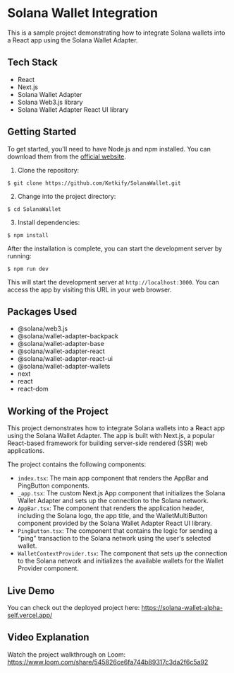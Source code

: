 <h1>Solana Wallet Integration</h1>

<p>This is a sample project demonstrating how to integrate Solana wallets into a React app using the Solana Wallet Adapter.</p>

<h2>Tech Stack</h2>

<ul>
  <li>React</li>
  <li>Next.js</li>
  <li>Solana Wallet Adapter</li>
  <li>Solana Web3.js library</li>
  <li>Solana Wallet Adapter React UI library</li>
</ul>

<h2>Getting Started</h2>

<p>To get started, you'll need to have Node.js and npm installed. You can download them from the <a href="https://nodejs.org/">official website</a>.</p>

<ol>
  <li>Clone the repository:</li>
</ol>

<pre><code>$ git clone https://github.com/Ketkify/SolanaWallet.git</code></pre>

<ol start="2">
  <li>Change into the project directory:</li>
</ol>

<pre><code>$ cd SolanaWallet</code></pre>

<ol start="3">
  <li>Install dependencies:</li>
</ol>

<pre><code>$ npm install</code></pre>

<p>After the installation is complete, you can start the development server by running:</p>

<pre><code>$ npm run dev</code></pre>

<p>This will start the development server at <code>http://localhost:3000</code>. You can access the app by visiting this URL in your web browser.</p>

<h2>Packages Used</h2>
<ul>
  <li>@solana/web3.js</li>
  <li>@solana/wallet-adapter-backpack</li>
  <li>@solana/wallet-adapter-base</li>
  <li>@solana/wallet-adapter-react</li>
  <li>@solana/wallet-adapter-react-ui</li>
  <li>@solana/wallet-adapter-wallets</li>
  <li>next</li>
  <li>react</li>
  <li>react-dom</li>
</ul>

<h2>Working of the Project</h2>

<p>This project demonstrates how to integrate Solana wallets into a React app using the Solana Wallet Adapter. The app is built with Next.js, a popular React-based framework for building server-side rendered (SSR) web applications.</p>

<p>The project contains the following components:</p>

<ul>
  <li>
    <code>index.tsx</code>: The main app component that renders the AppBar and PingButton components.
  </li>
  <li>
    <code>_app.tsx</code>: The custom Next.js App component that initializes the Solana Wallet Adapter and sets up the connection to the Solana network.
  </li>
  <li>
    <code>AppBar.tsx</code>: The component that renders the application header, including the Solana logo, the app title, and the WalletMultiButton component provided by the Solana Wallet Adapter React UI library.
  </li>
  <li>
    <code>PingButton.tsx</code>: The component that contains the logic for sending a "ping" transaction to the Solana network using the user's selected wallet.
  </li>
  <li>
    <code>WalletContextProvider.tsx</code>: The component that sets up the connection to the Solana network and initializes the available wallets for the Wallet Provider component.
  </li>
</ul>

<!-- ✅ Added below -->

<h2>Live Demo</h2>
<p>You can check out the deployed project here: <a href="https://solana-wallet-alpha-self.vercel.app/">https://solana-wallet-alpha-self.vercel.app/</a></p>

<h2>Video Explanation</h2>
<p>Watch the project walkthrough on Loom: <a href="https://www.loom.com/share/545826ce6fa744b89317c3da2f6c5a92?sid=8d935c2c-cbbd-41d5-ad26-0eb05130b70b">https://www.loom.com/share/545826ce6fa744b89317c3da2f6c5a92</a></p>
